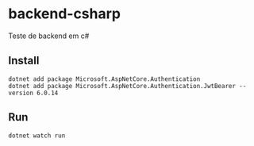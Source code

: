 # backend-csharp
Teste de backend em c#

## Install

    dotnet add package Microsoft.AspNetCore.Authentication
    dotnet add package Microsoft.AspNetCore.Authentication.JwtBearer --version 6.0.14

## Run

    dotnet watch run
